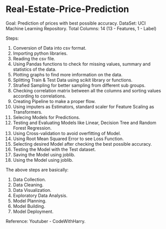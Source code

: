# Real-Estate-Price-Prediction

Goal: Prediction of prices with best possible accuracy.
DataSet: UCI Machine Learning Repository.
Total Columns: 14 (13 - Features, 1 - Label)

Steps:
  1. Conversion of Data into csv format.
  2. Importing python libraries.
  3. Reading the csv file.
  4. Using Pandas functions to check for missing values, summary and statistics of the data.
  5. Plotting graphs to find more imformation on the data.
  6. Splitting Train & Test Data using scikit library or functions.
  7. Strafied Sampling for better sampling from different sub groups.
  8. Checking correlation matrix between all the columns and sorting values according to correlations.
  9. Creating Pipeline to make a proper flow.
  10. Using imputers as Estimators, standard scaler for Feature Scaling as Transformers.
  11. Selecing Models for Predictions.
  12. Testing and Evaluating Models like Linear, Decision Tree and Random Forest Regression.
  13. Using Cross-validation to avoid overfitting of Model.
  14. Using Root Mean Squared Error to see Loss Function.
  15. Selecting desired Model after checking the best possible accuracy.
  16. Testing the Model with the Test dataset.
  17. Saving the Model using joblib.
  18. Using the Model using joblib.

The above steps are basically:
  1. Data Collection.
  2. Data Cleaning.
  3. Data Visualization.
  4. Exploratory Data Analysis.
  5. Model Planning. 
  6. Model Building.
  7. Model Deployment.
  
  Reference: Youtuber - CodeWithHarry.
